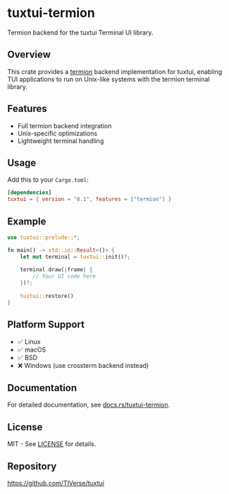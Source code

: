 # tuxtui-termion

Termion backend for the tuxtui Terminal UI library.

## Overview

This crate provides a [termion](https://github.com/redox-os/termion) backend implementation for tuxtui, enabling TUI applications to run on Unix-like systems with the termion terminal library.

## Features

- Full termion backend integration
- Unix-specific optimizations
- Lightweight terminal handling

## Usage

Add this to your `Cargo.toml`:

```toml
[dependencies]
tuxtui = { version = "0.1", features = ["termion"] }
```

## Example

```rust
use tuxtui::prelude::*;

fn main() -> std::io::Result<()> {
    let mut terminal = tuxtui::init()?;
    
    terminal.draw(|frame| {
        // Your UI code here
    })?;
    
    tuxtui::restore()
}
```

## Platform Support

- ✅ Linux
- ✅ macOS
- ✅ BSD
- ❌ Windows (use crossterm backend instead)

## Documentation

For detailed documentation, see [docs.rs/tuxtui-termion](https://docs.rs/tuxtui-termion).

## License

MIT - See [LICENSE](../../LICENSE) for details.

## Repository

https://github.com/TIVerse/tuxtui
